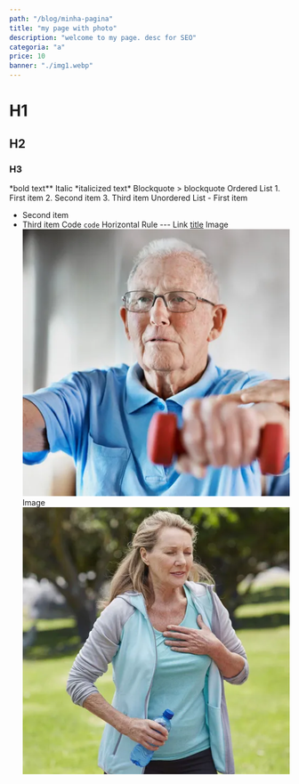 ```yaml
---
path: "/blog/minha-pagina"
title: "my page with photo"
description: "welcome to my page. desc for SEO"
categoria: "a"
price: 10
banner: "./img1.webp"
---
```


# H1

## H2

### H3

*bold text\*\*
Italic *italicized text\*
Blockquote > blockquote
Ordered List 1. First item 2. Second item 3. Third item
Unordered List - First item

- Second item
- Third item
  Code `code`
  Horizontal Rule ---
  Link [title](https://www.example.com)
  Image ![my photo](./img1.webp)
  Image ![my photo](../img2.webp)
